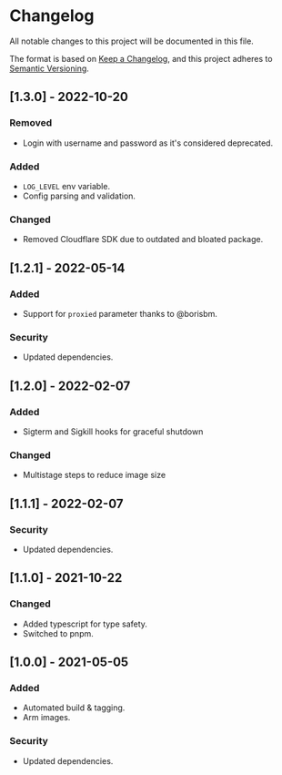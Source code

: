 # Changelog

All notable changes to this project will be documented in this file.

The format is based on [Keep a Changelog](https://keepachangelog.com/en/1.0.0/),
and this project adheres to [Semantic Versioning](https://semver.org/spec/v2.0.0.html).

## [1.3.0] - 2022-10-20

### Removed

- Login with username and password as it's considered deprecated.

### Added

- `LOG_LEVEL` env variable.
- Config parsing and validation.

### Changed

- Removed Cloudflare SDK due to outdated and bloated package.

## [1.2.1] - 2022-05-14

### Added

- Support for `proxied` parameter thanks to @borisbm.

### Security

- Updated dependencies.

## [1.2.0] - 2022-02-07

### Added

- Sigterm and Sigkill hooks for graceful shutdown

### Changed

- Multistage steps to reduce image size

## [1.1.1] - 2022-02-07

### Security

- Updated dependencies.

## [1.1.0] - 2021-10-22

### Changed

- Added typescript for type safety.
- Switched to pnpm.

## [1.0.0] - 2021-05-05

### Added

- Automated build & tagging.
- Arm images.

### Security

- Updated dependencies.
